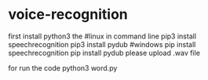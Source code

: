# voice-recognition
first install python3 the
#linux
in command line pip3 install speechrecognition
pip3 install pydub
#windows
pip install speechrecognition
pip install pydub
please upload .wav file

for run the code 
python3 word.py
